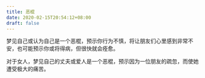 ```yaml
---
title: 恶棍
date: 2020-02-15T20:54:12+08:00
draft: false
---
```


梦见自己或认为自己是一个恶棍，预示你行为不慎，将让朋友们心里感到非常不安，也可能预示你或将得病，但很快就会痊愈。

对于女人，梦见自己的丈夫或爱人是一个恶棍，预示因为一位朋友的疏忽，而使她遭受极大的痛苦。

